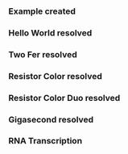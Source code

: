 ### Example created

### Hello World resolved

### Two Fer resolved

### Resistor Color resolved

### Resistor Color Duo resolved

### Gigasecond resolved

### RNA Transcription

